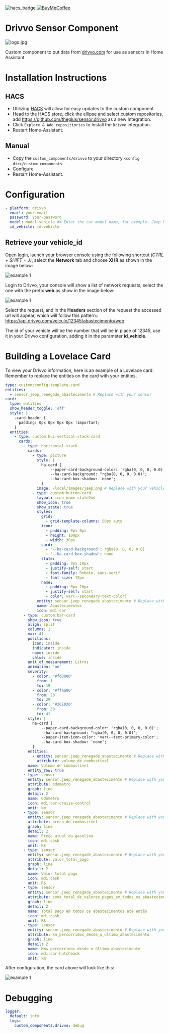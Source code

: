 ![hacs_badge](https://img.shields.io/badge/hacs-custom-orange.svg) [![BuyMeCoffee][buymecoffeebedge]][buymecoffee]

# Drivvo Sensor Component

![logo.jpg](logo.png)

Custom component to put data from [drivvo.com](https://www.drivvo.com/pt) for use as sensors in Home Assistant.

# Installation Instructions

## HACS

- Utilizing [HACS](https://hacs.xyz/) will allow for easy updates to the custom component.
- Head to the HACS store, click the ellipse and select custom repositories, add https://github.com/theglus/sensor.drivvo as a new Integration.
- Click `Explore & Add repositiories` to Install the `Drivvo` integration.
- Restart Home-Assistant.

## Manual

- Copy the `custom_components/drivvo` to your directory `<config dir>/custom_components`.
- Configure.
- Restart Home-Assistant.

# Configuration

```yaml
- platform: drivvo
  email: your-email
  password: your-password
  model: model-vehicle ## Enter the car model name, for exemple: Jeep Renegade. 
  id_vehicle: id-vehicle
```

## Retrieve your vehicle_id

Open [login](https://web.drivvo.com/auth/login), launch your browser console using the following shortcut *(CTRL + SHIFT + J)*, select the **Network** tab and choose **XHR** as shown in the image below:

![example 1](example1.png)

Login to Drivvo, your console will show a list of network requests, select the one with the prefix **web** as show in the image below:

![example 1](example2.png)

Select the request, and in the **Headers** section of the request the accessed url will appear, which will follow this pattern:: https://api.drivvo.com/veiculo/12345/abastecimento/web

The id of your vehicle will be the number that will be in place of 12345, use it in your Drivvo configuration, adding it in the parameter **id_vehicle**.

# Building a Lovelace Card

To view your Drivvo information, here is an example of a Lovelace card. Remember to replace the entities on the card with your entities.


```yaml
type: custom:config-template-card
entities:
  - sensor.jeep_renegade_abastecimento # Replace with your sensor
card:
  type: entities
  show_header_toggle: 'off'
  style: |
    .card-header {
      padding: 0px 0px 0px 0px !important;
    }
  entities:
    - type: custom:hui-vertical-stack-card
      cards:
        - type: horizontal-stack
          cards:
            - type: picture
              style: |
                ha-card {
                    --paper-card-background-color: 'rgba(0, 0, 0, 0.0)';
                    --ha-card-background: "rgba(0, 0, 0, 0.0)";
                    --ha-card-box-shadow: 'none';
                }
              image: /local/images/jeep.png # Replace with your vehicle's image
            - type: custom:button-card
              layout: icon_name_state2nd
              show_icon: true
              show_state: true
              styles:
                grid:
                  - grid-template-columns: 50px auto
                icon:
                  - padding: 0px 0px
                  - height: 100px
                  - width: 30px
                card:
                  - '--ha-card-background': rgba(0, 0, 0, 0.0)
                  - '--ha-card-box-shadow': none
                state:
                  - padding: 0px 10px
                  - justify-self: start
                  - font-family: Roboto, sans-serif
                  - font-size: 15px
                name:
                  - padding: 0px 10px
                  - justify-self: start
                  - color: var(--secondary-text-color)
              entity: sensor.jeep_renegade_abastecimento # Replace with your sensor
              name: Abastecimentos
              icon: mdi:car
        - type: custom:bar-card
          show_icon: true
          align: split
          columns: 1
          max: 41
          positions:
            icon: inside
            indicator: inside
            name: inside
            value: inside
          unit_of_measurement: Litros
          animation: 'on'
          severity:
            - color: '#fd0000'
              from: 1
              to: 19
            - color: '#ffaa00'
              from: 20
              to: 29
            - color: '#2CE026'
              from: 30
              to: 41
          style: |
            ha-card {
                --paper-card-background-color: 'rgba(0, 0, 0, 0.0)';
                --ha-card-background: "rgba(0, 0, 0, 0.0)";
                --paper-item-icon-color: 'var(--text-primary-color';
                --ha-card-box-shadow: 'none';
            }
          entities:
            - entity: sensor.jeep_renegade_abastecimento # Replace with your sensor
              attribute: volume_de_combustivel
          name: Volume de combustível
          entity_row: true
        - type: sensor
          entity: sensor.jeep_renegade_abastecimento # Replace with your sensor
          attribute: odometro
          graph: line
          detail: 2
          name: Odômetro
          icon: mdi:car-cruise-control
          unit: km
        - type: sensor
          entity: sensor.jeep_renegade_abastecimento # Replace with your sensor
          attribute: preco_do_combustivel
          graph: line
          detail: 2
          name: Preço atual da gasolina
          icon: mdi:cash
          unit: R$
        - type: sensor
          entity: sensor.jeep_renegade_abastecimento # Replace with your sensor
          attribute: valor_total_pago
          graph: line
          detail: 2
          name: Valor total pago
          icon: mdi:cash
          unit: R$
        - type: sensor
          entity: sensor.jeep_renegade_abastecimento # Replace with your sensor
          attribute: soma_total_de_valores_pagos_em_todos_os_abastecimentos
          graph: line
          detail: 2
          name: Total pago em todos os abestecimentos até então
          icon: mdi:cash
          unit: R$
        - type: sensor
          entity: sensor.jeep_renegade_abastecimento # Replace with your sensor
          attribute: km_percorridos_desde_o_ultimo_abastecimento
          graph: line
          detail: 2
          name: Kms percorridos desde o último abastecimento
          icon: mdi:car-hatchback
          unit: km
```

After configuration, the card above will look like this:

![example 1](example3.png)

# Debugging

```yaml
logger:
  default: info
  logs:
    custom_components.drivvo: debug
```

[buymecoffee]: https://www.buymeacoffee.com/hudsonbrendon
[buymecoffeebedge]: https://camo.githubusercontent.com/cd005dca0ef55d7725912ec03a936d3a7c8de5b5/68747470733a2f2f696d672e736869656c64732e696f2f62616467652f6275792532306d6525323061253230636f666665652d646f6e6174652d79656c6c6f772e737667